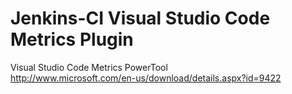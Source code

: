 Jenkins-CI Visual Studio Code Metrics Plugin
======================

Visual Studio Code Metrics PowerTool  
http://www.microsoft.com/en-us/download/details.aspx?id=9422
